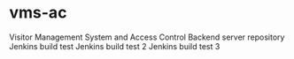 # vms-ac
Visitor Management System and Access Control
Backend server repository
Jenkins build test
Jenkins build test 2
Jenkins build test 3
